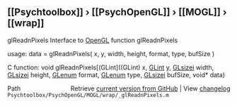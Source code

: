 ## [[Psychtoolbox]] &#8250; [[PsychOpenGL]] &#8250; [[MOGL]] &#8250; [[wrap]]

glReadnPixels  Interface to [OpenGL](OpenGL) function glReadnPixels  
  
usage:  data = glReadnPixels( x, y, width, height, format, type, bufSize )  
  
C function:  void glReadnPixels[(GLint]((GLint) x, [GLint](GLint) y, [GLsizei](GLsizei) width, [GLsizei](GLsizei) height, [GLenum](GLenum) format, [GLenum](GLenum) type, [GLsizei](GLsizei) bufSize, void\* data)  




<div class="code_header" style="text-align:right;">
  <span style="float:left;">Path&nbsp;&nbsp;</span> <span class="counter">Retrieve <a href=
  "https://raw.github.com/Psychtoolbox-3/Psychtoolbox-3/beta/Psychtoolbox/PsychOpenGL/MOGL/wrap/_glReadnPixels.m">current version from GitHub</a> | View <a href=
  "https://github.com/Psychtoolbox-3/Psychtoolbox-3/commits/beta/Psychtoolbox/PsychOpenGL/MOGL/wrap/_glReadnPixels.m">changelog</a></span>
</div>
<div class="code">
  <code>Psychtoolbox/PsychOpenGL/MOGL/wrap/_glReadnPixels.m</code>
</div>

